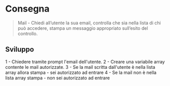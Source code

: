 # Consegna
> Mail - Chiedi all’utente la sua email, controlla che sia nella lista di chi può accedere, stampa un messaggio appropriato sull’esito del controllo.

## Sviluppo

1 - Chiedere tramite prompt l'email dell'utente. 
2 - Creare una variabile array contente le mail autorizzate. 
3 - Se la mail scritta dall'utente è nella lista array allora stampa - sei autorizzato ad entrare
4 - Se la mail non è nella lista array stampa - non sei autorizzato ad entrare
